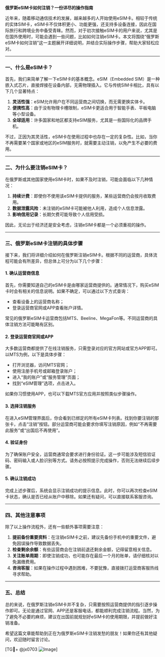 **俄罗斯eSIM卡如何注销？一份详尽的操作指南**

近年来，随着移动通信技术的发展，越来越多的人开始使用eSIM卡。相较于传统的实体SIM卡，eSIM卡不仅体积更小、功能更强，还支持多设备连接，因此在国际旅行和跨境业务中备受青睐。然而，对于初次接触eSIM卡的用户来说，尤其是在国外使用时，可能会遇到一些问题，比如如何注销eSIM卡。本文将围绕“俄罗斯eSIM卡如何注销”这一主题展开详细说明，并结合实际操作步骤，帮助大家轻松应对。

---

### 一、什么是eSIM卡？

首先，我们来简单了解一下eSIM卡的基本概念。eSIM（Embedded SIM）是一种嵌入式芯片，直接焊接在设备内部，无需物理插入。它与传统SIM卡相比，具有以下几个显著特点：

1. **灵活性强**：eSIM允许用户在不同运营商之间切换，而无需更换实体卡。
2. **便携性高**：由于没有物理卡槽限制，eSIM卡更适合用于智能手表、平板电脑等小型设备。
3. **全球适用**：许多国家和地区都支持eSIM服务，尤其是一些国际化的品牌手机。

不过，正因为其灵活性，eSIM卡在使用过程中也存在一定的复杂性。比如，当你不再需要某个国家或地区的eSIM服务时，就需要主动注销，以免产生不必要的费用。

---

### 二、为什么要注销eSIM卡？

在俄罗斯或其他国家使用eSIM卡时，如果不及时注销，可能会面临以下几种情况：

1. **持续计费**：即使你不使用该eSIM卡提供的服务，某些运营商仍会按月收取费用。
2. **数据泄露风险**：未注销的eSIM卡可能被他人利用，造成个人信息泄露。
3. **影响信用记录**：长期欠费可能导致个人信用受损。

因此，无论出于经济还是安全考虑，注销eSIM卡都是一个必须重视的操作。

---

### 三、俄罗斯eSIM卡注销的具体步骤

接下来，我们将详细介绍如何在俄罗斯注销eSIM卡。根据不同的运营商，具体流程可能会有所差异，但总体上可分为以下几个步骤：

#### 1. 确认运营商信息

首先，你需要知道自己的eSIM卡是由哪家运营商提供的。通常情况下，购买eSIM卡时会有相关的信息说明。如果不确定，可以通过以下方式查询：

- 查看设备上的运营商名称；
- 登录运营商官网或APP查看账户详情。

常见的俄罗斯eSIM卡运营商包括MTS、Beeline、MegaFon等。不同运营商的具体注销方法可能略有区别。

#### 2. 登录运营商官网或APP

大多数运营商都提供了在线注销服务，只需登录对应的官方网站或官方APP即可。以MTS为例，以下是具体步骤：

- 打开浏览器，访问MTS官网；
- 使用注册手机号或邮箱登录账户；
- 进入“我的账户”或“服务管理”页面；
- 找到“eSIM管理”选项，点击进入。

如果你习惯使用APP，也可以下载MTS官方应用并按照类似步骤操作。

#### 3. 选择注销服务

在进入eSIM管理界面后，你会看到已绑定的所有eSIM卡列表。找到你要注销的那张卡，点击“注销”按钮。部分运营商可能会要求你填写注销原因，例如“不再需要此服务”或“出国后不再使用”。

#### 4. 验证身份

为了确保账户安全，运营商通常会要求进行身份验证。这一步可能涉及短信验证码、密码输入或人脸识别等方式。请务必按照提示完成操作，否则无法继续后续步骤。

#### 5. 确认注销成功

完成上述步骤后，系统会显示注销成功的提示信息。此时，你可以再次检查eSIM卡状态，确认是否已经从账户中移除。如果还有疑问，可以直接联系客服咨询。

---

### 四、其他注意事项

除了以上操作流程外，还有一些额外事项需要注意：

1. **提前备份重要资料**：在注销eSIM卡之前，建议先备份手机中的重要文件，避免因误操作导致数据丢失。
2. **检查剩余余额**：有些运营商会在注销前退还剩余金额，记得留意相关信息。
3. **关注账单周期**：即使注销成功，也可能存在最后一个月的账单，请仔细核对以免漏缴费用。
4. **咨询客服**：如果在操作过程中遇到困难，不要犹豫，直接拨打运营商客服热线寻求帮助。

---

### 五、总结

总的来说，在俄罗斯注销eSIM卡并不复杂，只需要按照运营商提供的指引逐步操作即可。无论是通过官网、APP还是客服电话，都能顺利完成注销流程。当然，为了避免不必要的麻烦，建议在出国前就规划好eSIM卡的使用期限，并提前做好注销准备。

希望这篇文章能帮助到正在为俄罗斯eSIM卡注销发愁的朋友！如果你还有其他疑问，欢迎随时留言讨论。

[TG💪+ @jx0703 ![Image](https://github.com/user-attachments/assets/dbca1d08-cadb-493c-b0ec-ad6f7a83f270)]